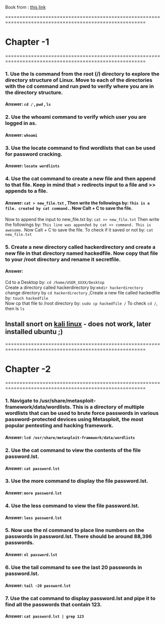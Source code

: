 Book from : [this link](https://kea.nu/files/textbooks/humblesec/linuxbasicsforhackers.pdf)

=======================================================================================================
# Chapter -1 
=======================================================================================================

### 1. Use the ls command from the root (/) directory to explore the directory structure of Linux. Move to each of the directories with the cd command and run pwd to verify where you are in the directory structure.

#### Answer: ```cd /``` , ```pwd``` , ```ls``` 


### 2. Use the whoami command to verify which user you are logged in as.
#### Answer: ```whoami```

### 3. Use the locate command to find wordlists that can be used for password cracking.
#### Answer: ```locate wordlists```

### 4. Use the cat command to create a new file and then append to that file. Keep in mind that > redirects input to a file and >> appends to a file.
#### Answer: ```cat > new_file.txt``` , Then write the followings by: ```This is a file. created by cat command.```. Now Calt + C to save the file.
Now to append the input to new_file.txt by: ```cat >> new_file.txt``` Then write the followings by: ```This line was appended by cat >> command. This is awesome.``` Now Calt + C to save the file. To check if it saved or not by: ```cat new_file.txt```


### 5. Create a new directory called hackerdirectory and create a new file in that directory named hackedfile. Now copy that file to your /root directory and rename it secretfile.

#### Answer: 
Cd to a Desktop by: ```cd /home/USER_XXXX/Desktop```\
Create a directory called hackerdirectory by:```mkdir hackerdirectory``` \
change directory by ```cd hackerdirectory``` ,Create a new file called hackedfile by: ```touch hackedfile``` \
Now cp that file to /root directory by: ```sudo cp hackedfile /```
To check ```cd /```, then ls ```ls```

## Install snort on [kali linux](https://dev.to/ankitsahu/install-snort-on-kali-1co8) - does not work, later installed ubuntu ;)

=======================================================================================================
# Chapter -2
=======================================================================================================
### 1. Navigate to /usr/share/metasploit-framework/data/wordlists. This is a directory of multiple wordlists that can be used to brute force passwords in various password-protected devices using Metasploit, the most popular pentesting and hacking framework.
#### Answer: ```lcd /usr/share/metasploit-framework/data/wordlists```
### 2. Use the cat command to view the contents of the file password.lst.
#### Answer: ```cat password.lst```
### 3. Use the more command to display the file password.lst.
#### Answer: ```more password.lst```
### 4. Use the less command to view the file password.lst.
#### Answer: ```less password.lst```
### 5. Now use the nl command to place line numbers on the passwords in password.lst. There should be around 88,396 passwords.
#### Answer: ```nl password.lst```
### 6. Use the tail command to see the last 20 passwords in password.lst.
#### Answer: ```tail -20 password.lst```
### 7. Use the cat command to display password.lst and pipe it to find all the passwords that contain 123.
#### Answer: ```cat password.lst | grep 123```
